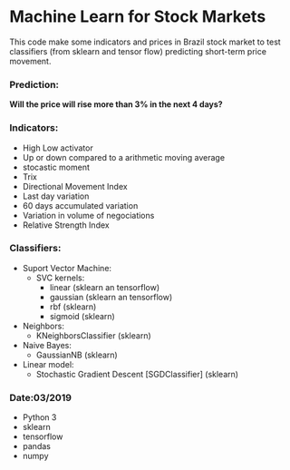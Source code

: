 # Machine Learn for Stock Markets
This code make some indicators and prices in Brazil stock market to test classifiers (from sklearn and tensor flow) predicting short-term price movement.

### Prediction:
**Will the price will rise more than 3% in the next 4 days?**

### Indicators:
- High Low activator
- Up or down compared to a arithmetic moving average
- stocastic moment
- Trix
- Directional Movement Index
- Last day variation
- 60 days accumulated variation
- Variation in volume of negociations 
- Relative Strength Index

### Classifiers:
- Suport Vector Machine: 
    - SVC kernels:
        - linear (sklearn an tensorflow)
        - gaussian (sklearn an tensorflow)
        - rbf (sklearn)
        - sigmoid (sklearn)
- Neighbors:
    - KNeighborsClassifier (sklearn)
- Naive Bayes:
    - GaussianNB (sklearn)
- Linear model:
    - Stochastic Gradient Descent [SGDClassifier] (sklearn)

 ### Date:03/2019
- Python 3 
- sklearn
- tensorflow
- pandas
- numpy
